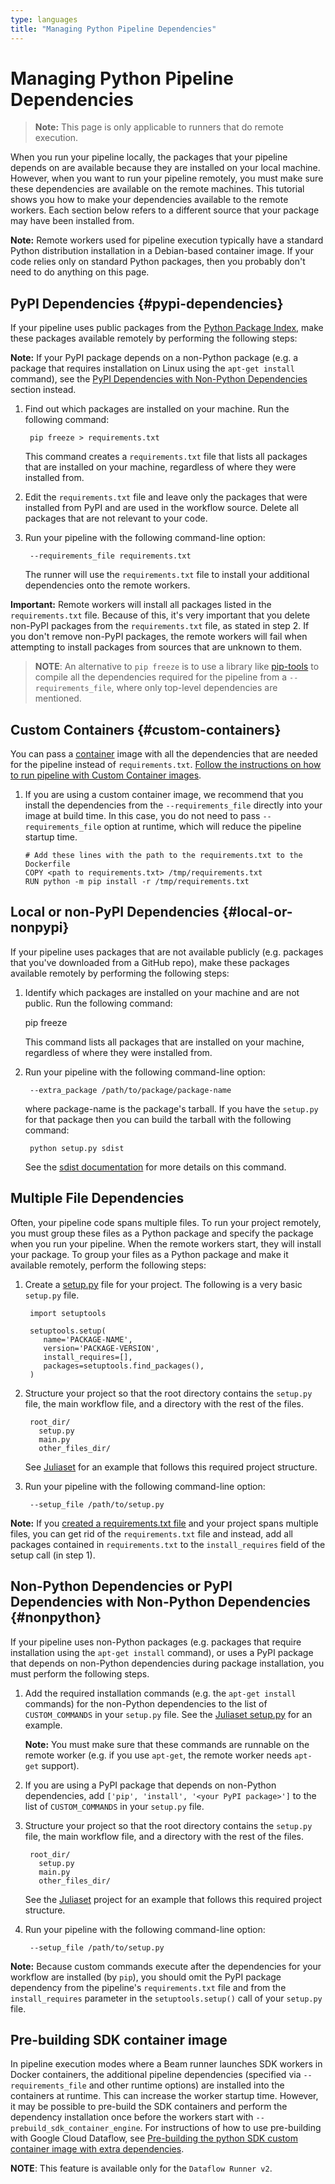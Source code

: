 ```yaml
---
type: languages
title: "Managing Python Pipeline Dependencies"
---
```

<!--
Licensed under the Apache License, Version 2.0 (the "License");
you may not use this file except in compliance with the License.
You may obtain a copy of the License at

http://www.apache.org/licenses/LICENSE-2.0

Unless required by applicable law or agreed to in writing, software
distributed under the License is distributed on an "AS IS" BASIS,
WITHOUT WARRANTIES OR CONDITIONS OF ANY KIND, either express or implied.
See the License for the specific language governing permissions and
limitations under the License.
-->
# Managing Python Pipeline Dependencies

> **Note:** This page is only applicable to runners that do remote execution.

When you run your pipeline locally, the packages that your pipeline depends on are available because they are installed on your local machine. However, when you want to run your pipeline remotely, you must make sure these dependencies are available on the remote machines. This tutorial shows you how to make your dependencies available to the remote workers. Each section below refers to a different source that your package may have been installed from.

**Note:** Remote workers used for pipeline execution typically have a standard Python distribution installation in a Debian-based container image. If your code relies only on standard Python packages, then you probably don't need to do anything on this page.


## PyPI Dependencies {#pypi-dependencies}

If your pipeline uses public packages from the [Python Package Index](https://pypi.python.org/), make these packages available remotely by performing the following steps:

**Note:** If your PyPI package depends on a non-Python package (e.g. a package that requires installation on Linux using the `apt-get install` command), see the [PyPI Dependencies with Non-Python Dependencies](#nonpython) section instead.

1. Find out which packages are installed on your machine. Run the following command:

        pip freeze > requirements.txt

    This command creates a `requirements.txt` file that lists all packages that are installed on your machine, regardless of where they were installed from.

2. Edit the `requirements.txt` file and leave only the packages that were installed from PyPI and are used in the workflow source. Delete all packages that are not relevant to your code.

3. Run your pipeline with the following command-line option:

        --requirements_file requirements.txt

    The runner will use the `requirements.txt` file to install your additional dependencies onto the remote workers.

**Important:** Remote workers will install all packages listed in the `requirements.txt` file. Because of this, it's very important that you delete non-PyPI packages from the `requirements.txt` file, as stated in step 2. If you don't remove non-PyPI packages, the remote workers will fail when attempting to install packages from sources that are unknown to them.
> **NOTE**: An alternative to `pip freeze` is to use a library like [pip-tools](https://github.com/jazzband/pip-tools) to compile all the dependencies required for the pipeline from a `--requirements_file`, where only top-level dependencies are mentioned.

## Custom Containers {#custom-containers}

You can pass a [container](https://hub.docker.com/search?q=apache%2Fbeam&type=image) image with all the dependencies that are needed for the pipeline instead of `requirements.txt`. [Follow the instructions on how to run pipeline with Custom Container images](/documentation/runtime/environments/#running-pipelines).

1. If you are using a custom container image, we recommend that you install the dependencies from the `--requirements_file` directly into your image at build time. In this case, you do not need to pass `--requirements_file` option at runtime, which will reduce the pipeline startup time.

       # Add these lines with the path to the requirements.txt to the Dockerfile
       COPY <path to requirements.txt> /tmp/requirements.txt
       RUN python -m pip install -r /tmp/requirements.txt


## Local or non-PyPI Dependencies {#local-or-nonpypi}

If your pipeline uses packages that are not available publicly (e.g. packages that you've downloaded from a GitHub repo), make these packages available remotely by performing the following steps:

1. Identify which packages are installed on your machine and are not public. Run the following command:

      pip freeze

    This command lists all packages that are installed on your machine, regardless of where they were installed from.

2. Run your pipeline with the following command-line option:

        --extra_package /path/to/package/package-name

   where package-name is the package's tarball. If you have the `setup.py` for that
   package then you can build the tarball with the following command:

        python setup.py sdist

   See the [sdist documentation](https://docs.python.org/3/distutils/sourcedist.html) for more details on this command.

## Multiple File Dependencies

Often, your pipeline code spans multiple files. To run your project remotely, you must group these files as a Python package and specify the package when you run your pipeline. When the remote workers start, they will install your package. To group your files as a Python package and make it available remotely, perform the following steps:

1. Create a [setup.py](https://pythonhosted.org/an_example_pypi_project/setuptools.html) file for your project. The following is a very basic `setup.py` file.

        import setuptools

        setuptools.setup(
           name='PACKAGE-NAME',
           version='PACKAGE-VERSION',
           install_requires=[],
           packages=setuptools.find_packages(),
        )

2. Structure your project so that the root directory contains the `setup.py` file, the main workflow file, and a directory with the rest of the files.

        root_dir/
          setup.py
          main.py
          other_files_dir/

    See [Juliaset](https://github.com/apache/beam/tree/master/sdks/python/apache_beam/examples/complete/juliaset) for an example that follows this required project structure.

3. Run your pipeline with the following command-line option:

        --setup_file /path/to/setup.py

**Note:** If you [created a requirements.txt file](#pypi-dependencies) and your project spans multiple files, you can get rid of the `requirements.txt` file and instead, add all packages contained in `requirements.txt` to the `install_requires` field of the setup call (in step 1).


## Non-Python Dependencies or PyPI Dependencies with Non-Python Dependencies {#nonpython}

If your pipeline uses non-Python packages (e.g. packages that require installation using the `apt-get install` command), or uses a PyPI package that depends on non-Python dependencies during package installation, you must perform the following steps.

1. Add the required installation commands (e.g. the `apt-get install` commands) for the non-Python dependencies to the list of `CUSTOM_COMMANDS` in your `setup.py` file. See the [Juliaset setup.py](https://github.com/apache/beam/blob/master/sdks/python/apache_beam/examples/complete/juliaset/setup.py) for an example.

    **Note:** You must make sure that these commands are runnable on the remote worker (e.g. if you use `apt-get`, the remote worker needs `apt-get` support).

2. If you are using a PyPI package that depends on non-Python dependencies, add `['pip', 'install', '<your PyPI package>']` to the list of `CUSTOM_COMMANDS` in your `setup.py` file.

3. Structure your project so that the root directory contains the `setup.py` file, the main workflow file, and a directory with the rest of the files.

        root_dir/
          setup.py
          main.py
          other_files_dir/

    See the [Juliaset](https://github.com/apache/beam/tree/master/sdks/python/apache_beam/examples/complete/juliaset) project for an example that follows this required project structure.

4. Run your pipeline with the following command-line option:

        --setup_file /path/to/setup.py

**Note:** Because custom commands execute after the dependencies for your workflow are installed (by `pip`), you should omit the PyPI package dependency from the pipeline's `requirements.txt` file and from the `install_requires` parameter in the `setuptools.setup()` call of your `setup.py` file.

## Pre-building SDK container image

In pipeline execution modes where a Beam runner launches SDK workers in Docker containers, the additional pipeline dependencies (specified via `--requirements_file` and other runtime options) are installed into the containers at runtime. This can increase the worker startup time.
However, it may be possible to pre-build the SDK containers and perform the dependency installation once before the workers start with `--prebuild_sdk_container_engine`. For instructions of how to use pre-building with Google Cloud
Dataflow, see [Pre-building the python SDK custom container image with extra dependencies](https://cloud.google.com/dataflow/docs/guides/using-custom-containers#prebuild).

**NOTE**: This feature is available only for the `Dataflow Runner v2`.
